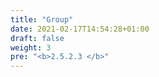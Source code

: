 ```yaml
---
title: "Group"
date: 2021-02-17T14:54:28+01:00
draft: false
weight: 3
pre: "<b>2.5.2.3 </b>"
---
```



